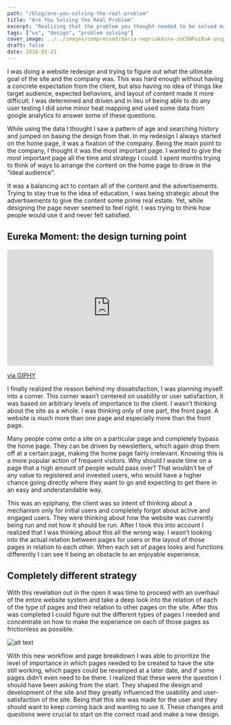 ```yaml
---
path: "/blog/are-you-solving-the-real-problem"
title: "Are You Solving the Real Problem"
excerpt: "Realizing that the problem you thought needed to be solved may not be the correct one"
tags: ["ux", "design", "problem solving"]
cover_image: ../../images/compressed/daria-nepriakhina-zoCDWPuiRuA-unsplash.jpg
draft: false
date: 2018-02-21
---
```


I was doing a website redesign and trying to figure out what the ultimate goal of the site and the company was. This was hard enough without having a concrete expectation from the client, but also having no idea of things like target audience, expected behaviors, and layout of content made it more difficult. I was determined and driven and in lieu of being able to do any user testing I did some minor heat mapping and used some data from google analytics to answer some of these questions.

While using the data I thought I saw a pattern of age and searching history and jumped on basing the design from that. In my redesign I always started on the home page, it was a fixation of the company. Being the main point to the company, I thought it was the most important page. I wanted to give the most important page all the time and strategy I could. I spent months trying to think of ways to arrange the content on the home page to draw in the “ideal audience”.

It was a balancing act to contain all of the content and the advertisements. Trying to stay true to the idea of education, I was being strategic about the advertisements to give the content some prime real estate. Yet, while designing the page never seemed to feel right. I was trying to think how people would use it and never felt satisfied.

## Eureka Moment: the design turning point

<iframe src="https://giphy.com/embed/5J6TeOUJkqLio" width="480" height="270" frameBorder="0" class="giphy-embed" allowFullScreen></iframe><p><a href="https://giphy.com/gifs/eureka-5J6TeOUJkqLio">via GIPHY</a></p>

I finally realized the reason behind my dissatisfaction, I was planning myself into a corner. This corner wasn’t centered on usability or user satisfaction, it was based on arbitrary levels of importance to the client. I wasn’t thinking about the site as a whole. I was thinking only of one part, the front page. A website is much more than one page and especially more than the front page.

Many people come onto a site on a particular page and completely bypass the home page. They can be driven by newsletters, which again drop them off at a certain page, making the home page fairly irrelevant. Knowing this is a more popular action of frequent visitors. Why should I waste time on a page that a high amount of people would pass over? That wouldn’t be of any value to registered and invested users, who would have a higher chance going directly where they want to go and expecting to get there in an easy and understandable way.

This was an epiphany, the client was so intent of thinking about a mechanism only for initial users and completely forgot about active and engaged users. They were thinking about how the website was currently being run and not how it should be run. After I took this into account I realized that I was thinking about this all the wrong way. I wasn’t looking into the actual relation between pages for users or the layout of those pages in relation to each other. When each set of pages looks and functions differently I can see it being an obstacle to an enjoyable experience.

## Completely different strategy

With this revelation out in the open it was time to proceed with an overhaul of the entire website system and take a deep look into the relation of each of the type of pages and their relation to other pages on the site. After this was completed I could figure out the different types of pages I needed and concentrate on how to make the experience on each of those pages as frictionless as possible.

![alt text](https://miro.medium.com/max/2878/1*1N3oRla5cbuBia8zr7nMPA.jpeg "Logo Title Text 1")

With this new workflow and page breakdown I was able to prioritize the level of importance in which pages needed to be created to have the site still working, which pages could be revamped at a later date, and if some pages didn’t even need to be there. I realized that these were the question I should have been asking from the start. They shaped the design and development of the site and they greatly influenced the usability and user-satisfaction of the site. Being that this site was made for the user and they should want to keep coming back and wanting to use it. These changes and questions were crucial to start on the correct road and make a new design.
